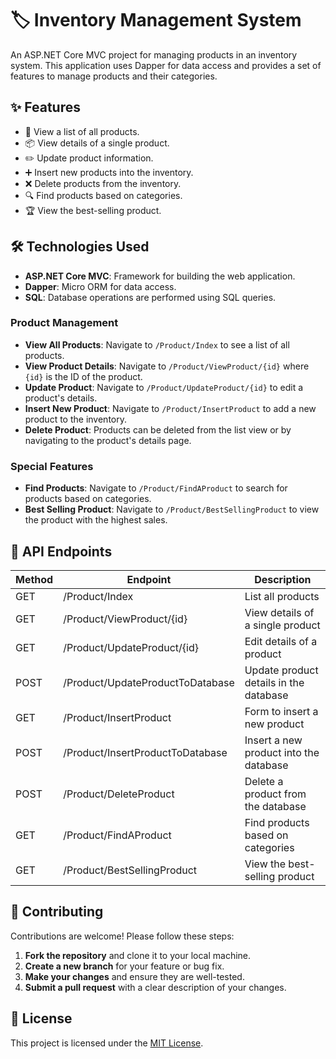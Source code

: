 # 🏷️ Inventory Management System

An ASP.NET Core MVC project for managing products in an inventory system. This application uses Dapper for data access and provides a set of features to manage products and their categories.

## ✨ Features

- 👀 View a list of all products.
- 📦 View details of a single product.
- ✏️ Update product information.
- ➕ Insert new products into the inventory.
- ❌ Delete products from the inventory.
- 🔍 Find products based on categories.
- 🏆 View the best-selling product.

## 🛠️ Technologies Used

- **ASP.NET Core MVC**: Framework for building the web application.
- **Dapper**: Micro ORM for data access.
- **SQL**: Database operations are performed using SQL queries.

### Product Management

- **View All Products**: Navigate to `/Product/Index` to see a list of all products.
- **View Product Details**: Navigate to `/Product/ViewProduct/{id}` where `{id}` is the ID of the product.
- **Update Product**: Navigate to `/Product/UpdateProduct/{id}` to edit a product's details.
- **Insert New Product**: Navigate to `/Product/InsertProduct` to add a new product to the inventory.
- **Delete Product**: Products can be deleted from the list view or by navigating to the product's details page.

### Special Features

- **Find Products**: Navigate to `/Product/FindAProduct` to search for products based on categories.
- **Best Selling Product**: Navigate to `/Product/BestSellingProduct` to view the product with the highest sales.

## 🔗 API Endpoints

| Method | Endpoint                          | Description                           |
|--------|-----------------------------------|---------------------------------------|
| GET    | /Product/Index                     | List all products                     |
| GET    | /Product/ViewProduct/{id}          | View details of a single product      |
| GET    | /Product/UpdateProduct/{id}        | Edit details of a product             |
| POST   | /Product/UpdateProductToDatabase   | Update product details in the database |
| GET    | /Product/InsertProduct             | Form to insert a new product           |
| POST   | /Product/InsertProductToDatabase   | Insert a new product into the database |
| POST   | /Product/DeleteProduct             | Delete a product from the database    |
| GET    | /Product/FindAProduct              | Find products based on categories     |
| GET    | /Product/BestSellingProduct        | View the best-selling product         |

## 🤝 Contributing

Contributions are welcome! Please follow these steps:

1. **Fork the repository** and clone it to your local machine.
2. **Create a new branch** for your feature or bug fix.
3. **Make your changes** and ensure they are well-tested.
4. **Submit a pull request** with a clear description of your changes.

## 📜 License

This project is licensed under the [MIT License](LICENSE).
